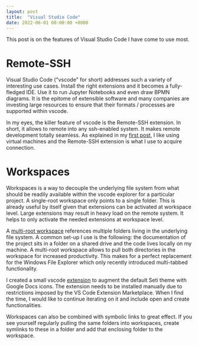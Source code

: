 ```yaml
---
layout: post
title:  "Visual Studio Code"
date: 2022-06-01 00:00:00 +0000
---
```


This post is on the features of Visual Studio Code I have come to use most.

<!--end-excerpt-->

# Remote-SSH

Visual Studio Code ("vscode" for short) addresses such a variety of interesting use cases. Install the right extensions and it becomes a fully-fledged IDE. Use it to run Jupyter Notebooks and even draw BPMN diagrams. It is the epitome of extensible software and many companies are investing large resources to ensure that their formats / processes are supported within vscode.

In my eyes, the killer feature of vscode is the Remote-SSH extension. In short, it allows to remote into any ssh-enabled system. It makes remote development totally seamless. As explained in my [first post](https://saxomoose.github.io/2022/04/30/tooling.html), I like using virtual machines and the Remote-SSH extension is what I use to acquire connection. 

# Workspaces

Workspaces is a way to decouple the underlying file system from what should be readily available within the vscode explorer for a particular project. A single-root workspace only points to a single folder. This is already useful by itself given that extensions can be activated at workspace level. Large extensions may result in heavy load on the remote system. It helps to only activate the needed extensions at workspace level.

A [multi-root workspace](https://code.visualstudio.com/docs/editor/multi-root-workspaces) references multiple folders living in the underlying file system. A common set-up I use is the following: the documentation of the project sits in a folder on a shared drive and the code lives locally on my machine. A multi-root workspace allows to pull both directories in the workspace for increased productivity. This makes for a perfect replacement for the Windows File Explorer which only recently introduced multi-tabbed functionality.

I created a small vscode [extension](https://github.com/saxomoose/seti-extended) to augment the default Seti theme with Google Docs icons. The extension needs to be installed manually due to restrictions imposed by the VS Code Extension Marketplace. When I find the time, I would like to continue iterating on it and include open and create functionalities.

Workspaces can also be combined with symbolic links to great effect. If you see yourself regularly pulling the same folders into workspaces, create symlinks to these in a folder and add that enclosing folder to the workspace.